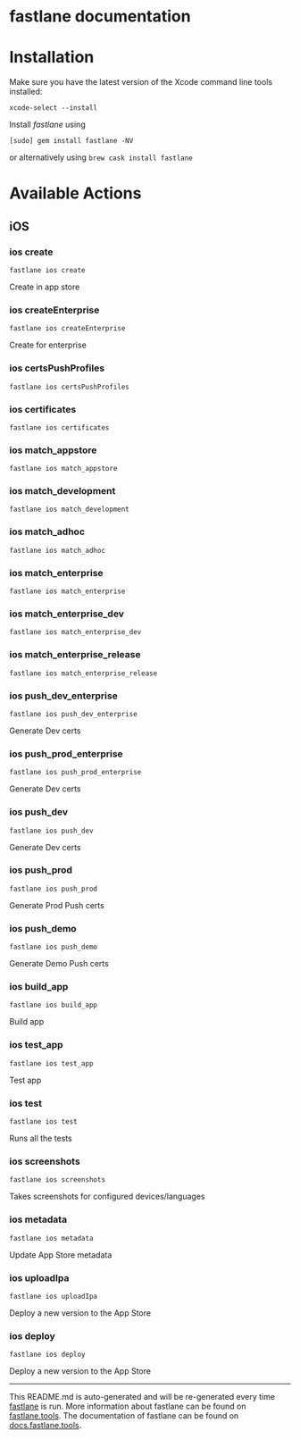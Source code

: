 fastlane documentation
================
# Installation

Make sure you have the latest version of the Xcode command line tools installed:

```
xcode-select --install
```

Install _fastlane_ using
```
[sudo] gem install fastlane -NV
```
or alternatively using `brew cask install fastlane`

# Available Actions
## iOS
### ios create
```
fastlane ios create
```
Create in app store
### ios createEnterprise
```
fastlane ios createEnterprise
```
Create for enterprise
### ios certsPushProfiles
```
fastlane ios certsPushProfiles
```

### ios certificates
```
fastlane ios certificates
```

### ios match_appstore
```
fastlane ios match_appstore
```

### ios match_development
```
fastlane ios match_development
```

### ios match_adhoc
```
fastlane ios match_adhoc
```

### ios match_enterprise
```
fastlane ios match_enterprise
```

### ios match_enterprise_dev
```
fastlane ios match_enterprise_dev
```

### ios match_enterprise_release
```
fastlane ios match_enterprise_release
```

### ios push_dev_enterprise
```
fastlane ios push_dev_enterprise
```
Generate Dev certs
### ios push_prod_enterprise
```
fastlane ios push_prod_enterprise
```
Generate Dev certs
### ios push_dev
```
fastlane ios push_dev
```
Generate Dev certs
### ios push_prod
```
fastlane ios push_prod
```
Generate Prod Push certs
### ios push_demo
```
fastlane ios push_demo
```
Generate Demo Push certs
### ios build_app
```
fastlane ios build_app
```
Build app
### ios test_app
```
fastlane ios test_app
```
Test app
### ios test
```
fastlane ios test
```
Runs all the tests
### ios screenshots
```
fastlane ios screenshots
```
Takes screenshots for configured devices/languages
### ios metadata
```
fastlane ios metadata
```
Update App Store metadata
### ios uploadIpa
```
fastlane ios uploadIpa
```
Deploy a new version to the App Store
### ios deploy
```
fastlane ios deploy
```
Deploy a new version to the App Store

----

This README.md is auto-generated and will be re-generated every time [fastlane](https://fastlane.tools) is run.
More information about fastlane can be found on [fastlane.tools](https://fastlane.tools).
The documentation of fastlane can be found on [docs.fastlane.tools](https://docs.fastlane.tools).
